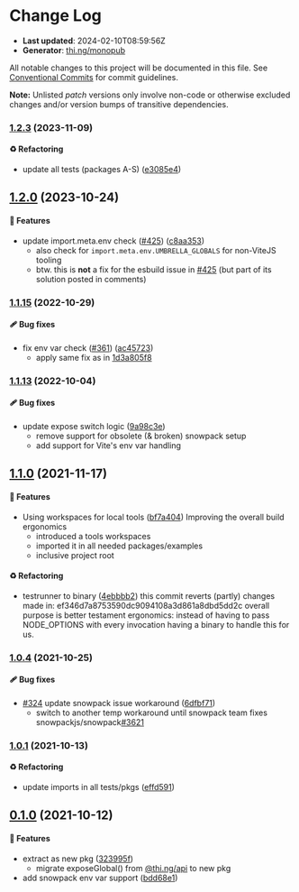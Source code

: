 # Change Log

- **Last updated**: 2024-02-10T08:59:56Z
- **Generator**: [thi.ng/monopub](https://thi.ng/monopub)

All notable changes to this project will be documented in this file.
See [Conventional Commits](https://conventionalcommits.org/) for commit guidelines.

**Note:** Unlisted _patch_ versions only involve non-code or otherwise excluded changes
and/or version bumps of transitive dependencies.

### [1.2.3](https://github.com/thi-ng/umbrella/tree/@thi.ng/expose@1.2.3) (2023-11-09)

#### ♻️ Refactoring

- update all tests (packages A-S) ([e3085e4](https://github.com/thi-ng/umbrella/commit/e3085e4))

## [1.2.0](https://github.com/thi-ng/umbrella/tree/@thi.ng/expose@1.2.0) (2023-10-24)

#### 🚀 Features

- update import.meta.env check ([#425](https://github.com/thi-ng/umbrella/issues/425)) ([c8aa353](https://github.com/thi-ng/umbrella/commit/c8aa353))
  - also check for `import.meta.env.UMBRELLA_GLOBALS` for non-ViteJS tooling
  - btw. this is **not** a fix for the esbuild issue in [#425](https://github.com/thi-ng/umbrella/issues/425)
  (but part of its solution posted in comments)

### [1.1.15](https://github.com/thi-ng/umbrella/tree/@thi.ng/expose@1.1.15) (2022-10-29)

#### 🩹 Bug fixes

- fix env var check ([#361](https://github.com/thi-ng/umbrella/issues/361)) ([ac45723](https://github.com/thi-ng/umbrella/commit/ac45723))
  - apply same fix as in [1d3a805f8](https://github.com/thi-ng/umbrella/commit/1d3a805f8)

### [1.1.13](https://github.com/thi-ng/umbrella/tree/@thi.ng/expose@1.1.13) (2022-10-04)

#### 🩹 Bug fixes

- update expose switch logic ([9a98c3e](https://github.com/thi-ng/umbrella/commit/9a98c3e))
  - remove support for obsolete (& broken) snowpack setup
  - add support for Vite's env var handling

## [1.1.0](https://github.com/thi-ng/umbrella/tree/@thi.ng/expose@1.1.0) (2021-11-17)

#### 🚀 Features

- Using workspaces for local tools ([bf7a404](https://github.com/thi-ng/umbrella/commit/bf7a404))
  Improving the overall build ergonomics
  - introduced a tools workspaces
  - imported it in all needed packages/examples
  - inclusive project root

#### ♻️ Refactoring

- testrunner to binary ([4ebbbb2](https://github.com/thi-ng/umbrella/commit/4ebbbb2))
  this commit reverts (partly) changes made in:
  ef346d7a8753590dc9094108a3d861a8dbd5dd2c
  overall purpose is better testament ergonomics:
  instead of having to pass NODE_OPTIONS with every invocation
  having a binary to handle this for us.

### [1.0.4](https://github.com/thi-ng/umbrella/tree/@thi.ng/expose@1.0.4) (2021-10-25)

#### 🩹 Bug fixes

- [#324](https://github.com/thi-ng/umbrella/issues/324) update snowpack issue workaround ([6dfbf71](https://github.com/thi-ng/umbrella/commit/6dfbf71))
  - switch to another temp workaround until snowpack team
    fixes snowpackjs/snowpack[#3621](https://github.com/thi-ng/umbrella/issues/3621)

### [1.0.1](https://github.com/thi-ng/umbrella/tree/@thi.ng/expose@1.0.1) (2021-10-13)

#### ♻️ Refactoring

- update imports in all tests/pkgs ([effd591](https://github.com/thi-ng/umbrella/commit/effd591))

## [0.1.0](https://github.com/thi-ng/umbrella/tree/@thi.ng/expose@0.1.0) (2021-10-12)

#### 🚀 Features

- extract as new pkg ([323995f](https://github.com/thi-ng/umbrella/commit/323995f))
  - migrate exposeGlobal() from [@thi.ng/api](https://github.com/thi-ng/umbrella/tree/main/packages/api) to new pkg
- add snowpack env var support ([bdd68e1](https://github.com/thi-ng/umbrella/commit/bdd68e1))
